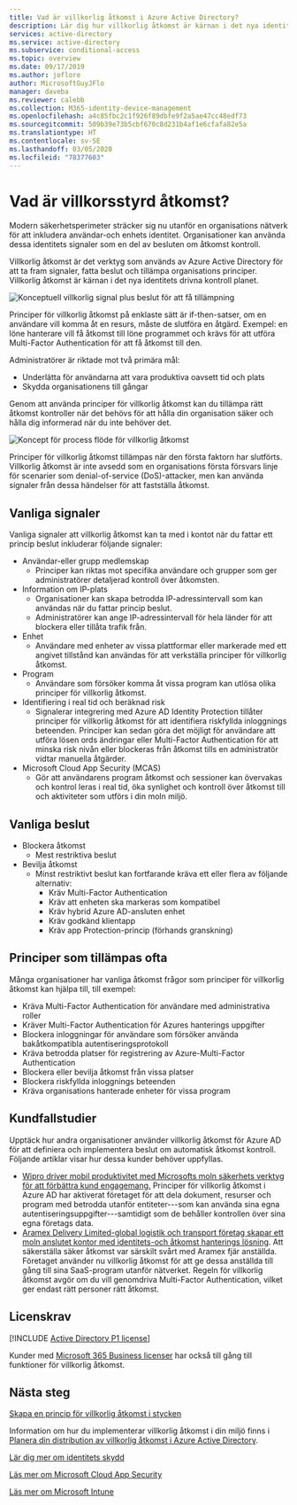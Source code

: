 ```yaml
---
title: Vad är villkorlig åtkomst i Azure Active Directory?
description: Lär dig hur villkorlig åtkomst är kärnan i det nya identitets drivna kontroll planet.
services: active-directory
ms.service: active-directory
ms.subservice: conditional-access
ms.topic: overview
ms.date: 09/17/2019
ms.author: joflore
author: MicrosoftGuyJFlo
manager: daveba
ms.reviewer: calebb
ms.collection: M365-identity-device-management
ms.openlocfilehash: a4c85fbc2c1f926f89dbfe9f2a5ae47cc48edf73
ms.sourcegitcommit: 509b39e73b5cbf670c8d231b4af1e6cfafa82e5a
ms.translationtype: HT
ms.contentlocale: sv-SE
ms.lasthandoff: 03/05/2020
ms.locfileid: "78377603"
---
```

# <a name="what-is-conditional-access"></a>Vad är villkorsstyrd åtkomst?

Modern säkerhetsperimeter sträcker sig nu utanför en organisations nätverk för att inkludera användar-och enhets identitet. Organisationer kan använda dessa identitets signaler som en del av besluten om åtkomst kontroll. 

Villkorlig åtkomst är det verktyg som används av Azure Active Directory för att ta fram signaler, fatta beslut och tillämpa organisations principer. Villkorlig åtkomst är kärnan i det nya identitets drivna kontroll planet.

![Konceptuell villkorlig signal plus beslut för att få tillämpning](./media/overview/conditional-access-signal-decision-enforcement.png)

Principer för villkorlig åtkomst på enklaste sätt är if-then-satser, om en användare vill komma åt en resurs, måste de slutföra en åtgärd. Exempel: en löne hanterare vill få åtkomst till löne programmet och krävs för att utföra Multi-Factor Authentication för att få åtkomst till den.

Administratörer är riktade mot två primära mål:

- Underlätta för användarna att vara produktiva oavsett tid och plats
- Skydda organisationens till gångar

Genom att använda principer för villkorlig åtkomst kan du tillämpa rätt åtkomst kontroller när det behövs för att hålla din organisation säker och hålla dig informerad när du inte behöver det.

![Koncept för process flöde för villkorlig åtkomst](./media/overview/conditional-access-overview-how-it-works.png)

Principer för villkorlig åtkomst tillämpas när den första faktorn har slutförts. Villkorlig åtkomst är inte avsedd som en organisations första försvars linje för scenarier som denial-of-service (DoS)-attacker, men kan använda signaler från dessa händelser för att fastställa åtkomst.

## <a name="common-signals"></a>Vanliga signaler

Vanliga signaler att villkorlig åtkomst kan ta med i kontot när du fattar ett princip beslut inkluderar följande signaler:

- Användar-eller grupp medlemskap
   - Principer kan riktas mot specifika användare och grupper som ger administratörer detaljerad kontroll över åtkomsten.
- Information om IP-plats
   - Organisationer kan skapa betrodda IP-adressintervall som kan användas när du fattar princip beslut. 
   - Administratörer kan ange IP-adressintervall för hela länder för att blockera eller tillåta trafik från.
- Enhet
   - Användare med enheter av vissa plattformar eller markerade med ett angivet tillstånd kan användas för att verkställa principer för villkorlig åtkomst.
- Program
   - Användare som försöker komma åt vissa program kan utlösa olika principer för villkorlig åtkomst. 
- Identifiering i real tid och beräknad risk
   - Signalerar integrering med Azure AD Identity Protection tillåter principer för villkorlig åtkomst för att identifiera riskfyllda inloggnings beteenden. Principer kan sedan göra det möjligt för användare att utföra lösen ords ändringar eller Multi-Factor Authentication för att minska risk nivån eller blockeras från åtkomst tills en administratör vidtar manuella åtgärder.
- Microsoft Cloud App Security (MCAS)
   - Gör att användarens program åtkomst och sessioner kan övervakas och kontrol leras i real tid, öka synlighet och kontroll över åtkomst till och aktiviteter som utförs i din moln miljö.

## <a name="common-decisions"></a>Vanliga beslut

- Blockera åtkomst
   - Mest restriktiva beslut
- Bevilja åtkomst
   - Minst restriktivt beslut kan fortfarande kräva ett eller flera av följande alternativ:
      - Kräv Multi-Factor Authentication
      - Kräv att enheten ska markeras som kompatibel
      - Kräv hybrid Azure AD-ansluten enhet
      - Kräv godkänd klientapp
      - Kräv app Protection-princip (förhands granskning)

## <a name="commonly-applied-policies"></a>Principer som tillämpas ofta

Många organisationer har vanliga åtkomst frågor som principer för villkorlig åtkomst kan hjälpa till, till exempel:

- Kräva Multi-Factor Authentication för användare med administrativa roller
- Kräver Multi-Factor Authentication för Azures hanterings uppgifter
- Blockera inloggningar för användare som försöker använda bakåtkompatibla autentiseringsprotokoll
- Kräva betrodda platser för registrering av Azure-Multi-Factor Authentication
- Blockera eller bevilja åtkomst från vissa platser
- Blockera riskfyllda inloggnings beteenden
- Kräva organisations hanterade enheter för vissa program

## <a name="customer-case-studies"></a>Kundfallstudier

Upptäck hur andra organisationer använder villkorlig åtkomst för Azure AD för att definiera och implementera beslut om automatisk åtkomst kontroll. Följande artiklar visar hur dessa kunder behöver uppfyllas.

* [Wipro driver mobil produktivitet med Microsofts moln säkerhets verktyg för att förbättra kund engagemang.](https://customers.microsoft.com/story/wipro-professional-services-enterprise-mobility-security) Principer för villkorlig åtkomst i Azure AD har aktiverat företaget för att dela dokument, resurser och program med betrodda utanför entiteter---som kan använda sina egna autentiseringsuppgifter---samtidigt som de behåller kontrollen över sina egna företags data.
* [Aramex Delivery Limited-global logistik och transport företag skapar ett moln anslutet kontor med identitets-och åtkomst hanterings lösning](https://customers.microsoft.com/story/aramex-azure-active-directory-travel-transportation-united-arab-emirates-en). Att säkerställa säker åtkomst var särskilt svårt med Aramex fjär anställda. Företaget använder nu villkorlig åtkomst för att ge dessa anställda till gång till sina SaaS-program utanför nätverket. Regeln för villkorlig åtkomst avgör om du vill genomdriva Multi-Factor Authentication, vilket ger endast rätt personer rätt åtkomst.

## <a name="license-requirements"></a>Licenskrav

[!INCLUDE [Active Directory P1 license](../../../includes/active-directory-p1-license.md)]

Kunder med [Microsoft 365 Business licenser](https://docs.microsoft.com/office365/servicedescriptions/microsoft-365-service-descriptions/microsoft-365-business-service-description) har också till gång till funktioner för villkorlig åtkomst. 

## <a name="next-steps"></a>Nästa steg

[Skapa en princip för villkorlig åtkomst i stycken](concept-conditional-access-policies.md)

Information om hur du implementerar villkorlig åtkomst i din miljö finns i [Planera din distribution av villkorlig åtkomst i Azure Active Directory](plan-conditional-access.md).

[Lär dig mer om identitets skydd](../identity-protection/overview-v2.md)

[Läs mer om Microsoft Cloud App Security](https://docs.microsoft.com/cloud-app-security/what-is-cloud-app-security)

[Läs mer om Microsoft Intune](https://docs.microsoft.com/intune/index)